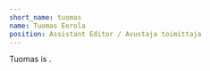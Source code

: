 ```yaml
---
short_name: tuomas
name: Tuomas Eerola
position: Assistant Editor / Avustaja toimittaja
---
```

Tuomas is .